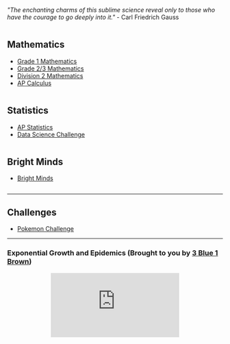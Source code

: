*"The enchanting charms of this sublime science reveal only to those who have the courage to go deeply into it."* - Carl Friedrich Gauss 

<div class="row">
  <div class="column">
    <h2> Mathematics </h2>
    <p>
      <ul>
        <li><a href="https://MerrickMath.github.io/grade1.md"> Grade 1 Mathematics</a> </li>
        <li><a href="https://MerrickMath.github.io/grade23.md"> Grade 2/3 Mathematics</a> </li>
        <li><a href="https://MerrickMath.github.io/div2.md"> Division 2 Mathematics </a> </li>
        <li><a href="https://MerrickMath.github.io/APCalculus.md"> AP Calculus</a> </li>
      </ul> 
    </p>
  </div>
  <div class="column">
    <h2> Statistics </h2>
    <p>
      <ul>
        <li><a href="https://MerrickMath.github.io/APStatistics.md"> AP Statistics </a> </li>
        <li><a href="https://MerrickMath.github.io/DataChallenge.md"> Data Science Challenge </a> </li>
      </ul> 
    </p>
  </div>
  <div class="column">
    <h2> Bright Minds </h2>
    <p>
      <ul>
        <li><a href="https://MerrickMath.github.io/Brightminds.md"> Bright Minds </a> </li>
      </ul> 
    </p>
  </div>
</div>


---


## Challenges

* <a href="https://MerrickMath.github.io/MerrickMath.github.io-PokemonChallenge/"> Pokemon Challenge</a> 

---

### Exponential Growth and Epidemics (Brought to you by <a href="https://www.youtube.com/channel/UCYO_jab_esuFRV4b17AJtAw"> 3 Blue 1 Brown</a>)
<p align="center"> 
  <iframe src="https://www.youtube.com/embed/Kas0tIxDvrg" frameborder="0" allow="accelerometer; autoplay; encrypted-media; gyroscope; picture-in-picture" allowfullscreen class="vid"></iframe> </p>



